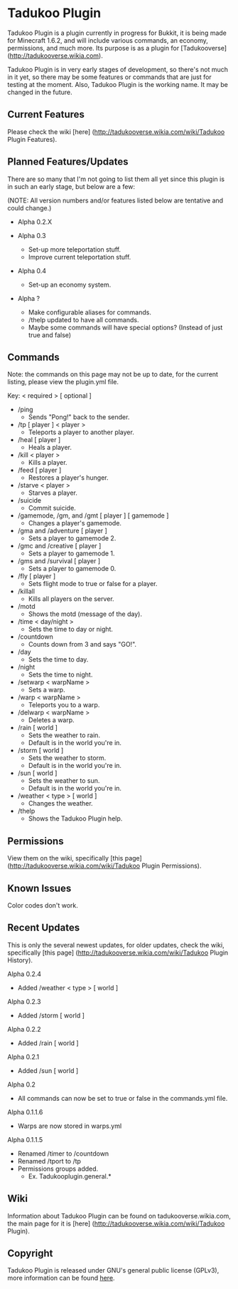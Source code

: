 Tadukoo Plugin
==============

Tadukoo Plugin is a plugin currently in progress for Bukkit, it is being made
for Minecraft 1.6.2, and will include various commands, an economy, permissions,
and much more. Its purpose is as a plugin for [Tadukooverse] (http://tadukooverse.wikia.com).

Tadukoo Plugin is in very early stages of development, so there's not much in it yet, so there may be some 
features or commands that are just for testing at the moment. Also, Tadukoo Plugin is the working name.
It may be changed in the future.

Current Features
----------------
Please check the wiki [here] (http://tadukooverse.wikia.com/wiki/Tadukoo Plugin Features).

Planned Features/Updates
------------------------
There are so many that I'm not going to list them all yet since this plugin is in such an early stage, but below are a few:

(NOTE: All version numbers and/or features listed below are tentative and could change.)
* Alpha 0.2.X
    
* Alpha 0.3
    * Set-up more teleportation stuff.
	* Improve current teleportation stuff.
* Alpha 0.4
    * Set-up an economy system.
* Alpha ?
    * Make configurable aliases for commands.
	* /thelp updated to have all commands.
	* Maybe some commands will have special options? (Instead of just true and false)

Commands
--------
Note: the commands on this page may not be up to date, for the current listing, please view the plugin.yml file.

Key:
  < required > [ optional ]

* /ping
    * Sends "Pong!" back to the sender.
* /tp [ player ] < player >
    * Teleports a player to another player.
* /heal [ player ]
    * Heals a player.
* /kill < player >
    * Kills a player.
* /feed [ player ]
    * Restores a player's hunger.
* /starve < player >
    * Starves a player.
* /suicide
    * Commit suicide.
* /gamemode, /gm, and /gmt [ player ] [ gamemode ]
    * Changes a player's gamemode.
* /gma and /adventure [ player ]
    * Sets a player to gamemode 2.
* /gmc and /creative [ player ]
    * Sets a player to gamemode 1.
* /gms and /survival [ player ]
    * Sets a player to gamemode 0.
* /fly [ player ]
    * Sets flight mode to true or false for a player.
* /killall
    * Kills all players on the server.
* /motd
    * Shows the motd (message of the day).
* /time < day/night >
    * Sets the time to day or night.
* /countdown
    * Counts down from 3 and says "GO!".
* /day
    * Sets the time to day.
* /night
    * Sets the time to night.
* /setwarp < warpName >
    * Sets a warp.
* /warp < warpName >
    * Teleports you to a warp.
* /delwarp < warpName >
    * Deletes a warp.
* /rain [ world ]
    * Sets the weather to rain.
	* Default is in the world you're in.
* /storm [ world ]
    * Sets the weather to storm.
	* Default is in the world you're in.
* /sun [ world ]
    * Sets the weather to sun.
	* Default is in the world you're in.
* /weather < type > [ world ]
    * Changes the weather.
* /thelp
    * Shows the Tadukoo Plugin help.

Permissions
-----------
View them on the wiki, specifically [this page] (http://tadukooverse.wikia.com/wiki/Tadukoo Plugin Permissions).

Known Issues
------------
Color codes don't work.

Recent Updates
--------------
This is only the several newest updates, for older updates, check the wiki, specifically
 [this page] (http://tadukooverse.wikia.com/wiki/Tadukoo Plugin History).

Alpha 0.2.4
* Added /weather < type > [ world ]

Alpha 0.2.3
* Added /storm [ world ]

Alpha 0.2.2
* Added /rain [ world ]

Alpha 0.2.1
* Added /sun [ world ]

Alpha 0.2
* All commands can now be set to true or false in the commands.yml file.

Alpha 0.1.1.6
* Warps are now stored in warps.yml
 
Alpha 0.1.1.5
* Renamed /timer to /countdown
* Renamed /tport to /tp
* Permissions groups added.
    * Ex. Tadukooplugin.general.*

Wiki
----
Information about Tadukoo Plugin can be found on tadukooverse.wikia.com, the main page for it is [here] (http://tadukooverse.wikia.com/wiki/Tadukoo Plugin).

Copyright
---------

Tadukoo Plugin is released under GNU's general public license (GPLv3), 
more information can be found [here](http://www.gnu.org/licenses/gpl.html).
